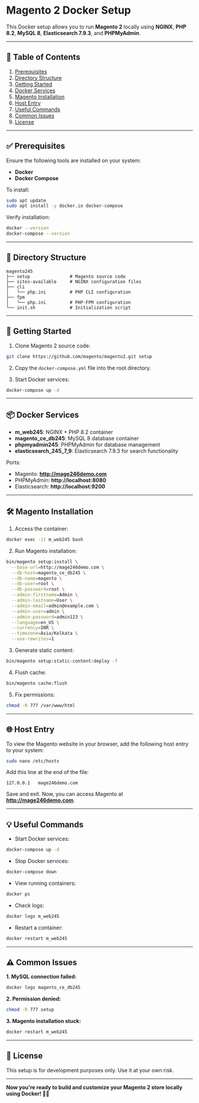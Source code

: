 # Magento 2 Docker Setup

This Docker setup allows you to run **Magento 2** locally using **NGINX**, **PHP 8.2**, **MySQL 8**, **Elasticsearch 7.9.3**, and **PHPMyAdmin**.

---

## 📝 **Table of Contents**
1. [Prerequisites](#prerequisites)
2. [Directory Structure](#directory-structure)
3. [Getting Started](#getting-started)
4. [Docker Services](#docker-services)
5. [Magento Installation](#magento-installation)
6. [Host Entry](#host-entry)
7. [Useful Commands](#useful-commands)
8. [Common Issues](#common-issues)
9. [License](#license)

---

## ✅ **Prerequisites**
Ensure the following tools are installed on your system:
- **Docker**
- **Docker Compose**

To install:
```bash
sudo apt update
sudo apt install -y docker.io docker-compose
```

Verify installation:
```bash
docker --version
docker-compose --version
```

---

## 📂 **Directory Structure**
```plaintext
magento245
├── setup               # Magento source code
├── sites-available     # NGINX configuration files
├── cli
│   └── php.ini         # PHP CLI configuration
├── fpm
│   └── php.ini         # PHP-FPM configuration
└── init.sh             # Initialization script
```

---

## 🚀 **Getting Started**

1. Clone Magento 2 source code:
```bash
git clone https://github.com/magento/magento2.git setup
```

2. Copy the `docker-compose.yml` file into the root directory.

3. Start Docker services:
```bash
docker-compose up -d
```

---

## 📦 **Docker Services**
- **m_web245**: NGINX + PHP 8.2 container
- **magento_ce_db245**: MySQL 8 database container
- **phpmyadmin245**: PHPMyAdmin for database management
- **elasticsearch_245_7_9**: Elasticsearch 7.9.3 for search functionality

Ports:
- Magento: **http://mage246demo.com**
- PHPMyAdmin: **http://localhost:8080**
- Elasticsearch: **http://localhost:9200**

---

## 🛠️ **Magento Installation**

1. Access the container:
```bash
docker exec -it m_web245 bash
```

2. Run Magento installation:
```bash
bin/magento setup:install \
  --base-url=http://mage246demo.com \
  --db-host=magento_ce_db245 \
  --db-name=magento \
  --db-user=root \
  --db-password=root \
  --admin-firstname=Admin \
  --admin-lastname=User \
  --admin-email=admin@example.com \
  --admin-user=admin \
  --admin-password=admin123 \
  --language=en_US \
  --currency=INR \
  --timezone=Asia/Kolkata \
  --use-rewrites=1
```

3. Generate static content:
```bash
bin/magento setup:static-content:deploy -f
```

4. Flush cache:
```bash
bin/magento cache:flush
```

5. Fix permissions:
```bash
chmod -R 777 /var/www/html
```

---

## 🌐 **Host Entry**

To view the Magento website in your browser, add the following host entry to your system:
```bash
sudo nano /etc/hosts
```

Add this line at the end of the file:
```plaintext
127.0.0.1   mage246demo.com
```

Save and exit. Now, you can access Magento at **http://mage246demo.com**.

---

## 💡 **Useful Commands**

- Start Docker services:
```bash
docker-compose up -d
```

- Stop Docker services:
```bash
docker-compose down
```

- View running containers:
```bash
docker ps
```

- Check logs:
```bash
docker logs m_web245
```

- Restart a container:
```bash
docker restart m_web245
```

---

## ⚠️ **Common Issues**

**1. MySQL connection failed:**
```bash
docker logs magento_ce_db245
```

**2. Permission denied:**
```bash
chmod -R 777 setup
```

**3. Magento installation stuck:**
```bash
docker restart m_web245
```

---

## 📜 **License**
This setup is for development purposes only. Use it at your own risk.

---

**Now you're ready to build and customize your Magento 2 store locally using Docker! 🛒🔥**
